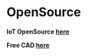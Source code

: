 # OpenSource


**IoT OpenSource [here](https://www.postscapes.com/internet-of-things-award/open-source/)**

**Free CAD [here](https://www.freecadweb.org/)**
